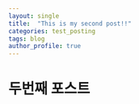 ```yaml
---
layout: single
title:  "This is my second post!!"
categories: test_posting
tags: blog
author_profile: true
---
```


# 두번째 포스트

